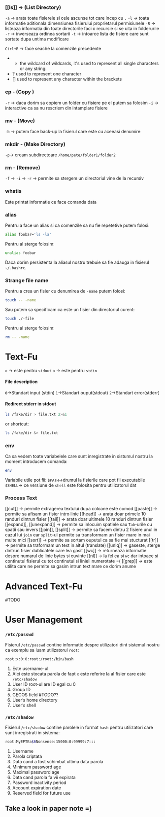 ### [[ls]] → (List Directory)
`-a` → arata toate fisierele si cele ascunse tot care incep cu `.`
`-l` → toata informatie aditionala dimensiunea fisierului proprietarul permisiunele
`-R` → listeaza informatia din toate directorile faci o recursie si se uita in folderurile
`-r` → inverseaza ordinea sortarii
`-t` → intoarce lista de fisiere care sunt sortate dupa untima modificare

`Ctrl+R` → face seache la comenzile precedente
- * the wildcard of wildcards, it's used to represent all single characters or any string.
- ? used to represent one character
- [] used to represent any character within the brackets
### cp - (Copy )
`-r` → daca dorim sa copiem un folder cu fisiere pe el putem sa folosim `-i` → interactive ca sa nu rescriem din intamplare fisiere

### mv - (Move)
`-b` → putem face back-up la fisierul care este cu aceeasi denumire


### mkdir - (Make Directory)
`-p`→ cream subdirectoare `/home/pete/folder1/folder2`

### rm - (Remove)
`-f` →
`-i` →
`-r` → permite sa stergem un directoriul vine de la recursiv

### whatis 
Este printat informatie ce face comanda data

### alias 
Pentru a face un alias si ca comenzile sa nu fie repetetive putem folosi:
```bash
alias foobar='ls -la'
```
Pentru al sterge folosim:
```bash
unalias foobar
```
Daca dorim persistenta la aliasul nostru trebuie sa fie adauga in fisierul `~/.bashrc`. 

### Strange file name
Pentru a crea un fisier cu denumirea de `-name` putem folosi:
```bash
touch -- -name
```
Sau putem sa specificam ca este un fisier din directoriul curent:
```bash
touch ./-file
```
Pentru al sterge folosim:
```bash
rm -- -name
```


# Text-Fu

`>` → este pentru `stdout`
`<` → este pentru `stdin`

#### File description
`0`→Standart input (stdin)
`1`→Standart ouput(stdout)
`2`→Standart error(stderr)

#### Redirect stderr in stdout
```bash
ls /fake/dir > file.txt 2>&1
```
or shortcut:
```bash
ls /fake/dir &> file.txt 
```

### env
Ca sa vedem toate variabelele care sunt inregistrate in sistumul nostru la moment introducem comanda:
```bash
env
```
Variabile utile pot fii:
`$PATH`→drumul la fisierile care pot fii executabile
`$SHELL`→ ce versiune de `shell` este folosita pentru utilizatorul dat

### Process Text
[[cut]] → permite extragerea textului dupa coloane este comod
[[paste]] → permite sa afisam un fisier intro linie
[[head]] → arata doar primele 10 randuri dintrun fisier 
[[tail]] → arata doar ultimele 10 randuri dintrun fisier 
[[expand]], [[unexpand]] → permite sa inlocuim spatiele sau `Tab`-urile cu spatii sau invers
[[join]], [[split]] → permite sa facem dintru 2 fisiere unul in cazul lui `join` ear `split`-ul permite sa transformam un fisier mare in mai multe mici
[[sort]] → permite sa sortam ouputul ca sa fie mai stucturat
[[tr]] → permite sa traformam un text in altul (translate)
[[uniq]] → gaseste, sterge dintrun fisier dublicatele care lea gasit
[[wc]] → returneaza informatie despre numarul de linie bytes si cuvinte
[[nl]] → la fel ca si `wc` dar intoace si continutul fisierul cu tot continutul si linieli numerotate =(
[[grep]] → este utilita care ne permite sa gasim intrun text mare ce dorim anume


# Advanced Text-Fu
#TODO 

# User Management
### `/etc/passwd`
Fisierul `/etc/passwd` contine informatie despre utilizatori dint sistemul nostru ca exemplu sa luam utilizatorul `root`:
```bash
root:x:0:0:root:/root:/bin/bash
```
1. Este username-ul
2. Aici este stocata parola de fapt `x` este referire la al fisier care este `/etc/shadow` 
3. User ID root-ul are ID egal cu 0 
4. Group ID 
5. GECOS field #TODO??
6. User’s home directory
7. User’s shell
### `/etc/shadow`
Fisierul `/etc/shadow` contine parolele in format `hash` pentru utilizatori care sunt inregistrati in sistema:
```bash
root:MyEPTEa$6Nonsense:15000:0:99999:7:::
```
1. Username
2. Parola criptata
3. Data cand a fost schimbat ultima data parola
4. Minimum password age
5. Maximal password age
6. Data cand parola fa vii expirata
7. Password inactivity period
8. Account expiration date
9. Reserved field for future use
## Take a look in paper note =)